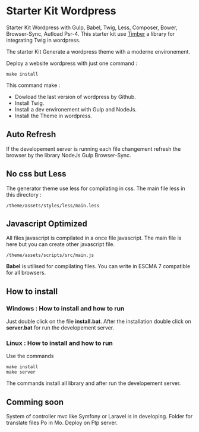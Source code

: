 # Starter Kit Wordpress
Starter Kit Wordpress with Gulp, Babel, Twig, Less, Composer, Bower, Browser-Sync, Autload Psr-4. This starter kit use [Timber](https://github.com/timber/timber) a library for integrating Twig in wordpress.

The starter Kit Generate a wordpress theme with a moderne environement.

Deploy a website wordpress with just one command :

``make install``

This command make :

- Dowload the last version of wordpress by Github.
- Install Twig.
- Install a dev environement with Gulp and NodeJs.
- Install the Theme in wordpress.  

## Auto Refresh

If the developement server is running each file changement refresh the browser by the library NodeJs Gulp Browser-Sync.

## No css but Less

The generator theme use less for compilating in css. The main file less in this directory :

    /theme/assets/styles/less/main.less


## Javascript Optimized

All files javascript is compilated in a once file javascript. The main file is here but you can create other javascript file.

    /theme/assets/scripts/src/main.js

**Babel**  is utilised for compilating files. You can write in ESCMA 7 compatible for all browsers.

## How to install

### Windows : How to install and how to run

Just double click on the file **install.bat**. After the installation double click on **server.bat** for run the developement server.

### Linux : How to install and how to run

Use the commands

```
make install
make server
```

The commands install all library and after run the developement server.

## Comming soon

System of controller mvc like Symfony or Laravel is in developing.
Folder for translate files Po in Mo.
Deploy on Ftp server.
